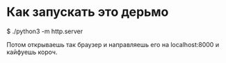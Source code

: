 Как запускать это дерьмо
========================


  $ ./python3 -m http.server

Потом открываешь так браузер и направляешь его на localhost:8000 и кайфуешь короч.
